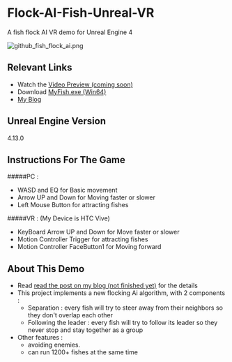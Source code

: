 # Flock-AI-Fish-Unreal-VR
A fish flock AI VR demo for Unreal Engine 4

![github_fish_flock_ai.png](https://ooo.0o0.ooo/2016/10/18/58060a188d281.png)

## Relevant Links
* Watch the [Video Preview (coming soon)]()
* Download [MyFish.exe (Win64)](http://pan.baidu.com/s/1qYbBrHU)
* [My Blog](http://blog.csdn.net/nosix)


## Unreal Engine Version
4.13.0

## Instructions For The Game
#####PC :

* WASD and EQ for Basic movement 
* Arrow UP and Down for Moving faster or slower
* Left Mouse Button for attracting fishes

#####VR : 
(My Device is HTC Vive)

* KeyBoard Arrow UP and Down for Move faster or slower
* Motion Controller Trigger for attracting fishes
* Motion Controller FaceButton1 for Moving forward

## About This Demo
* Read [read the post on my blog (not finished yet)]() for the details 
* This project implements a new flocking Ai algorithm, with 2 components : 
	* Separation : every fish will try to steer away from their neighbors so they don't overlap each other
	* Following the leader : every fish will try to follow its leader so they never stop and stay together as a group
* Other features :
	* avoiding enemies.
	* can run 1200+ fishes at the same time